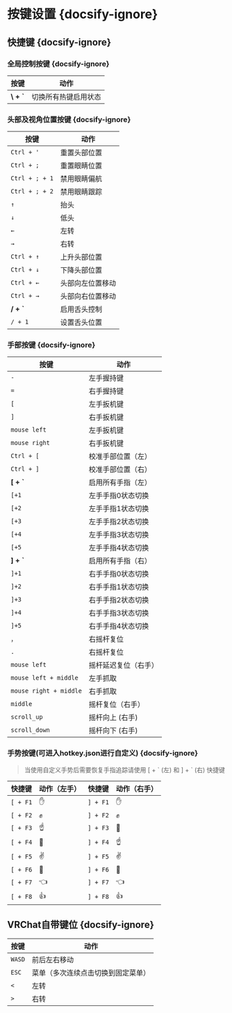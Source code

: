 # 按键设置 {docsify-ignore}
## 快捷键 {docsify-ignore}
### 全局控制按键 {docsify-ignore}
| **按键**         | **动作**                      |
|------------------|---------------------------------|
| __\\ + `__       | 切换所有热键启用状态           |

### 头部及视角位置按键 {docsify-ignore}
| **按键**           | **动作**                      |
|--------------------|---------------------------------|
| `Ctrl + '`         | 重置头部位置                   |
| `Ctrl + ;`         | 重置眼睛位置                   |
| `Ctrl + ; + 1`     | 禁用眼睛偏航                   |
| `Ctrl + ; + 2`     | 禁用眼睛跟踪                   |
| `↑`                | 抬头                           |
| `↓`                | 低头                           |
| `←`                | 左转                           |
| `→`                | 右转                           |
| `Ctrl + ↑`         | 上升头部位置                   |
| `Ctrl + ↓`         | 下降头部位置                   |
| `Ctrl + ←`         | 头部向左位置移动               |
| `Ctrl + →`         | 头部向右位置移动               |
| __/ + `__          | 启用舌头控制                   |
| `/ + 1`            | 设置舌头位置                   |

### 手部按键 {docsify-ignore}
| **按键**               | **动作**                      |
|------------------------|---------------------------------|
| `-`                    | 左手握持键                     |
| `=`                    | 右手握持键                     |
| `[`                    | 左手扳机键                     |
| `]`                    | 右手扳机键                     |
| `mouse left`           | 左手扳机键                     |
| `mouse right`          | 右手扳机键                     |
| `Ctrl + [`             | 校准手部位置（左）             |
| `Ctrl + ]`             | 校准手部位置（右）             |
| __[ + `__              | 启用所有手指（左）             |
| `[+1`                  | 左手手指0状态切换              |
| `[+2`                  | 左手手指1状态切换              |
| `[+3`                  | 左手手指2状态切换              |
| `[+4`                  | 左手手指3状态切换              |
| `[+5`                  | 左手手指4状态切换              |
| __] + `__              | 启用所有手指（右）             |
| `]+1`                  | 右手手指0状态切换              |
| `]+2`                  | 右手手指1状态切换              |
| `]+3`                  | 右手手指2状态切换              |
| `]+4`                  | 右手手指3状态切换              |
| `]+5`                  | 右手手指4状态切换              |
| `，`                   | 右摇杆复位                     |
| `.`                    | 右摇杆复位                     |
| `mouse left`           | 摇杆延迟复位（右手）           |
| `mouse left + middle`  | 左手抓取                       |
| `mouse right + middle` | 右手抓取                       |
| `middle`               | 摇杆复位（右手）               |
| `scroll_up`             | 摇杆向上 (右手)                |
| `scroll_down`           | 摇杆向下 (右手)                |

### 手势按键(可进入hotkey.json进行自定义) {docsify-ignore}
> 当使用自定义手势后需要恢复手指追踪请使用 [ + \` (左) 和 ] + \` (右) 快捷键

| **快捷键**     | **动作（左手）** | **快捷键**     | **动作（右手）** |
|----------------|------------------|----------------|------------------|
| `[ + F1`       | ✋                | `] + F1`       | ✋                |
| `[ + F2`       | ✊                | `] + F2`       | ✊                |
| `[ + F3`       | ☝️                | `] + F3`       | 🖕                |
| `[ + F4`       | 🖕                | `] + F4`       | ☝️                |
| `[ + F5`       | ✌️                | `] + F5`       | ✌️                |
| `[ + F6`       | 🤘                | `] + F6`       | 🤘                |
| `[ + F7`       | 👈                | `] + F7`       | 👈                |
| `[ + F8`       | 👍                | `] + F8`       | 👍                |

## VRChat自带键位 {docsify-ignore}
| **按键**        | **动作**                         |
|-----------------|---------------------------------|
| `WASD`          | 前后左右移动                     |
| `ESC`           | 菜单（多次连续点击切换到固定菜单） |
| `<`             | 左转                            |
| `>`             | 右转                            |